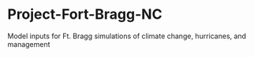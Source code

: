 # Project-Fort-Bragg-NC
Model inputs for Ft. Bragg simulations of climate change, hurricanes, and management
